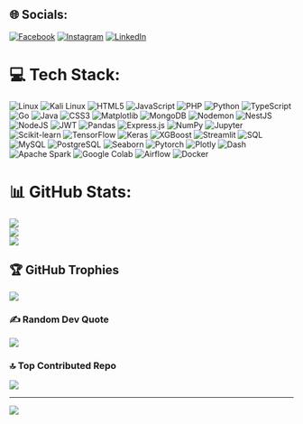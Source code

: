 
## 🌐 Socials:
[![Facebook](https://img.shields.io/badge/Facebook-%231877F2.svg?logo=Facebook&logoColor=white)](https://facebook.com/zidan.a.putrapratama) [![Instagram](https://img.shields.io/badge/Instagram-%23E4405F.svg?logo=Instagram&logoColor=white)](https://instagram.com/fon.exe) [![LinkedIn](https://img.shields.io/badge/LinkedIn-%230077B5.svg?logo=linkedin&logoColor=white)](https://linkedin.com/in/zidan-alfariza-putra-pratama-17a094295) 

# 💻 Tech Stack:
![Linux](https://img.shields.io/badge/linux-%23FCC624.svg?style=for-the-badge&logo=linux&logoColor=black) ![Kali Linux](https://img.shields.io/badge/kali_linux-%23000000.svg?style=for-the-badge&logo=kali-linux&logoColor=white)
![HTML5](https://img.shields.io/badge/html5-%23E34F26.svg?style=for-the-badge&logo=html5&logoColor=white) 
![JavaScript](https://img.shields.io/badge/javascript-%23323330.svg?style=for-the-badge&logo=javascript&logoColor=%23F7DF1E) 
![PHP](https://img.shields.io/badge/php-%23777BB4.svg?style=for-the-badge&logo=php&logoColor=white) 
![Python](https://img.shields.io/badge/python-3670A0?style=for-the-badge&logo=python&logoColor=ffdd54) 
![TypeScript](https://img.shields.io/badge/typescript-%23007ACC.svg?style=for-the-badge&logo=typescript&logoColor=white) 
![Go](https://img.shields.io/badge/go-%2300ADD8.svg?style=for-the-badge&logo=go&logoColor=white) 
![Java](https://img.shields.io/badge/java-%23ED8B00.svg?style=for-the-badge&logo=openjdk&logoColor=white) 
![CSS3](https://img.shields.io/badge/css3-%231572B6.svg?style=for-the-badge&logo=css3&logoColor=white) 
![Matplotlib](https://img.shields.io/badge/Matplotlib-%23ffffff.svg?style=for-the-badge&logo=Matplotlib&logoColor=black) 
![MongoDB](https://img.shields.io/badge/MongoDB-%234ea94b.svg?style=for-the-badge&logo=mongodb&logoColor=white) 
![Nodemon](https://img.shields.io/badge/NODEMON-%23323330.svg?style=for-the-badge&logo=nodemon&logoColor=%BBDEAD) 
![NestJS](https://img.shields.io/badge/nestjs-%23E0234E.svg?style=for-the-badge&logo=nestjs&logoColor=white) 
![NodeJS](https://img.shields.io/badge/node.js-6DA55F?style=for-the-badge&logo=node.js&logoColor=white) 
![JWT](https://img.shields.io/badge/JWT-black?style=for-the-badge&logo=JSON%20web%20tokens) 
![Pandas](https://img.shields.io/badge/pandas-%23150458.svg?style=for-the-badge&logo=pandas&logoColor=white) 
![Express.js](https://img.shields.io/badge/express.js-%23404d59.svg?style=for-the-badge&logo=express&logoColor=%2361DAFB) 
![NumPy](https://img.shields.io/badge/numpy-%23013243.svg?style=for-the-badge&logo=numpy&logoColor=white) 
![Jupyter](https://img.shields.io/badge/jupyter-F37626?style=for-the-badge&logo=jupyter&logoColor=white) 
![Scikit-learn](https://img.shields.io/badge/scikit--learn-F7931E?style=for-the-badge&logo=scikitlearn&logoColor=white) 
![TensorFlow](https://img.shields.io/badge/tensorflow-%23FF6F00.svg?style=for-the-badge&logo=tensorflow&logoColor=white) 
![Keras](https://img.shields.io/badge/keras-D00000?style=for-the-badge&logo=keras&logoColor=white) 
![XGBoost](https://img.shields.io/badge/xgboost-FF5700?style=for-the-badge&logo=xgboost&logoColor=white) 
![Streamlit](https://img.shields.io/badge/streamlit-%23FF4B4B.svg?style=for-the-badge&logo=streamlit&logoColor=white) 
![SQL](https://img.shields.io/badge/SQL-%23007ACC.svg?style=for-the-badge&logo=sqlite&logoColor=white)
![MySQL](https://img.shields.io/badge/mysql-%234479A1.svg?style=for-the-badge&logo=mysql&logoColor=white) 
![PostgreSQL](https://img.shields.io/badge/postgresql-%23336791.svg?style=for-the-badge&logo=postgresql&logoColor=white)
![Seaborn](https://img.shields.io/badge/seaborn-4A90E2?style=for-the-badge&logo=seaborn&logoColor=white) 
![Pytorch](https://img.shields.io/badge/pytorch-%23EE4C2C.svg?style=for-the-badge&logo=pytorch&logoColor=white)
![Plotly](https://img.shields.io/badge/plotly-%233844AA.svg?style=for-the-badge&logo=plotly&logoColor=white)
![Dash](https://img.shields.io/badge/dash-%23016AFF.svg?style=for-the-badge&logo=plotly&logoColor=white)
![Apache Spark](https://img.shields.io/badge/apache_spark-%23E25A2C.svg?style=for-the-badge&logo=apache-spark&logoColor=white)
![Google Colab](https://img.shields.io/badge/google_colab-%23F9AB00.svg?style=for-the-badge&logo=google-colab&logoColor=white)
![Airflow](https://img.shields.io/badge/apache_airflow-%23000F26.svg?style=for-the-badge&logo=apache-airflow&logoColor=white)
![Docker](https://img.shields.io/badge/docker-%230db7ed.svg?style=for-the-badge&logo=docker&logoColor=white)

# 📊 GitHub Stats:
![](https://github-readme-stats.vercel.app/api?username=ZidanAlfarizaPutraPratama&theme=dark&hide_border=false&include_all_commits=false&count_private=false)<br/>
![](https://github-readme-streak-stats.herokuapp.com/?user=ZidanAlfarizaPutraPratama&theme=dark&hide_border=false)<br/>
![](https://github-readme-stats.vercel.app/api/top-langs/?username=ZidanAlfarizaPutraPratama&theme=dark&hide_border=false&include_all_commits=false&count_private=false&layout=compact)


## 🏆 GitHub Trophies
![](https://github-profile-trophy.vercel.app/?username=ZidanAlfarizaPutraPratama&theme=radical&no-frame=false&no-bg=true&margin-w=4)

### ✍️ Random Dev Quote
![](https://quotes-github-readme.vercel.app/api?type=horizontal&theme=radical)

### 🔝 Top Contributed Repo
![](https://github-contributor-stats.vercel.app/api?username=ZidanAlfarizaPutraPratama&limit=5&theme=dark&combine_all_yearly_contributions=true)

---
[![](https://visitcount.itsvg.in/api?id=ZidanAlfarizaPutraPratama&icon=0&color=13)](https://visitcount.itsvg.in)

<!-- Proudly created with GPRM ( https://gprm.itsvg.in ) -->
